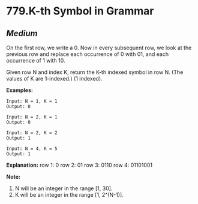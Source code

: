779.K-th Symbol in Grammar
=========

*Medium*
---------

On the first row, we write a 0. Now in every subsequent row, we look at the previous row and replace each occurrence of 0 with 01, and each occurrence of 1 with 10.

Given row N and index K, return the K-th indexed symbol in row N. (The values of K are 1-indexed.) (1 indexed).

**Examples:**

    Input: N = 1, K = 1
    Output: 0

    Input: N = 2, K = 1
    Output: 0

    Input: N = 2, K = 2
    Output: 1

    Input: N = 4, K = 5
    Output: 1

**Explanation:**
    row 1: 0
    row 2: 01
    row 3: 0110
    row 4: 01101001

**Note:**

1. N will be an integer in the range [1, 30].
2. K will be an integer in the range [1, 2^(N-1)].

